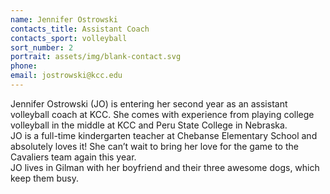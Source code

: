```yaml
---
name: Jennifer Ostrowski
contacts_title: Assistant Coach
contacts_sport: volleyball
sort_number: 2
portrait: assets/img/blank-contact.svg
phone:
email: jostrowski@kcc.edu
---
```

Jennifer Ostrowski (JO) is entering her second year as an assistant volleyball coach at KCC. She comes with experience from playing college volleyball in the middle at KCC and Peru State College in Nebraska.<br>JO is a full-time kindergarten teacher at Chebanse Elementary School and absolutely loves it\! She can’t wait to bring her love for the game to the Cavaliers team again this year.<br>JO lives in Gilman with her boyfriend and their three awesome dogs, which keep them busy.